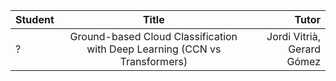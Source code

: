 | Student   |      Title      |  Tutor|
|----------|:---------:|----------:|
| ? | Ground-based Cloud Classification with Deep Learning (CCN vs Transformers) | Jordi Vitrià, Gerard Gómez |
